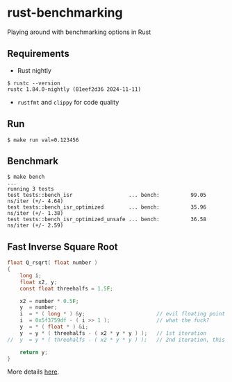 # rust-benchmarking
Playing around with benchmarking options in Rust

## Requirements
- Rust nightly
```shell
$ rustc --version
rustc 1.84.0-nightly (81eef2d36 2024-11-11)
```
- `rustfmt` and `clippy` for code quality

## Run
```shell
$ make run val=0.123456
```

## Benchmark
```shell
$ make bench
...
running 3 tests
test tests::bench_isr                  ... bench:          99.05 ns/iter (+/- 4.64)
test tests::bench_isr_optimized        ... bench:          35.96 ns/iter (+/- 1.38)
test tests::bench_isr_optimized_unsafe ... bench:          36.58 ns/iter (+/- 2.59)
```

## Fast Inverse Square Root
```c
float Q_rsqrt( float number )
{
	long i;
	float x2, y;
	const float threehalfs = 1.5F;

	x2 = number * 0.5F;
	y  = number;
	i  = * ( long * ) &y;						// evil floating point bit level hacking
	i  = 0x5f3759df - ( i >> 1 );               // what the fuck?
	y  = * ( float * ) &i;
	y  = y * ( threehalfs - ( x2 * y * y ) );   // 1st iteration
//	y  = y * ( threehalfs - ( x2 * y * y ) );   // 2nd iteration, this can be removed

	return y;
}
```

More details [here](https://www.youtube.com/watch?v=p8u_k2LIZyo).
 
